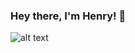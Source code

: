 ### Hey there, I'm Henry! 👋
![alt text](https://media.giphy.com/media/26tn33aiTi1jkl6H6/giphy.gif)
<!--
**HenryD5/henryd5** is a ✨ _special_ ✨ repository because its `README.md` (this file) appears on your GitHub profile.

Here are some ideas to get you started:


- 🔭 I’m currently working on ...
- 🌱 I’m currently learning ...
- 👯 I’m looking to collaborate on ...
- 🤔 I’m looking for help with ...
- 💬 Ask me about ...
- 📫 How to reach me: ...
- 😄 Pronouns: ...
- ⚡ Fun fact: ...
-->
